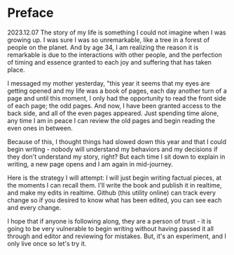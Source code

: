 # Preface

2023.12.07
The story of my life is something I could not imagine when I was growing up.  I was sure I was so unremarkable, like a tree in a forest of people on the planet.  And by age 34, I am realizing the reason it is remarkable is due to the interactions with other people, and the perfection of timing and essence granted to each joy and suffering that has taken place.

I messaged my mother yesterday, "this year it seems that my eyes are getting opened and my life was a book of pages, each day another turn of a page and until this moment, I only had the opportunity to read the front side of each page; the odd pages.  And now, I have been granted access to the back side, and all of the even pages appeared.  Just spending time alone, any time I am in peace I can review the old pages and begin reading the even ones in between.  

Because of this, I thought things had slowed down this year and that I could begin writing - nobody will understand my behaviors and my decisions if they don't understand my story, right?  But each time I sit down to explain in writing, a new page opens and I am again in mid-journey. 

Here is the strategy I will attempt:  I will just begin writing factual pieces, at the moments I can recall them.   I'll write the book and publish it in realtime, and make my edits in realtime.  Github (this utility online) can track every change so if you desired to know what has been edited, you can see each and every change.

I hope that if anyone is following along, they are a person of trust - it is going to be very vulnerable to begin writing without having passed it all through and editor and reviewing for mistakes.  But, it's an experiment, and I only live once so let's try it.
